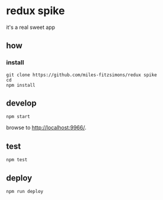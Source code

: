 
# redux spike

it's a real sweet app

## how

### install

```
git clone https://github.com/miles-fitzsimons/redux spike
cd 
npm install
```

## develop

```
npm start
```

browse to <http://localhost:9966/>.

## test

```
npm test
```

## deploy

```
npm run deploy
```
